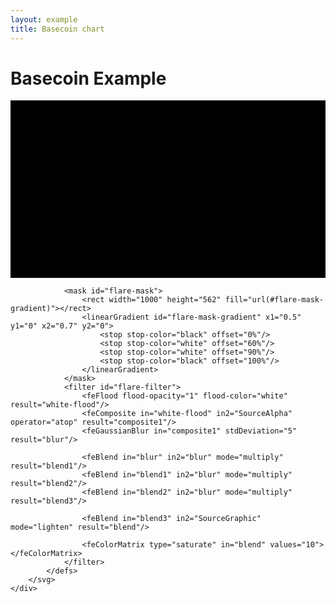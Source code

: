 ```yaml
---
layout: example
title: Basecoin chart
---
```

<style>

svg {
    width: 100%;
    background: black;
}
/*
R rgb(228, 26, 28)
G rgb(77, 175, 74)
B rgb(55, 126, 184)
*/

.gridline {
    stroke: white;
    stroke-dasharray: 3, 5;
    stroke-opacity: 0.5;
}

.candlestick.up>path {
    fill: white;
    stroke: rgba(77, 175, 74, 1);
}
.candlestick.down>path {
    fill: black;
    stroke: rgba(77, 175, 74, 1);
}

.bollinger-bands>.area,
.bollinger-bands>.average {
    visibility: hidden;
}
.bollinger-bands>.upper>path {
    stroke: rgba(55, 126, 184, 1);
    stroke-width: 2px;
}
.bollinger-bands>.lower>path {
    stroke: rgba(77, 175, 74, 1);
    stroke-width: 2px;
}

.ema>path {
    stroke: rgba(228, 26, 28, 1);
    stroke-width: 2px;
}

.blur {
    filter: url(#blur-filter);
    mask: url(#blur-mask);
}
.blur>.gridline {
    visibility: hidden;
}

.flare {
    filter: url(#flare-filter);
    mask: url(#flare-mask);
}
.flare>.gridline {
    visibility: hidden;
}

/*.blur, .series {
    visibility: hidden;
}
*/
</style>

<div class="row">
    <div class="col-md-12">
        <h1>Basecoin Example</h1>
    </div>
</div>

<div class="row">
    <div class="col-md-4">
        <p></p>
    </div>
    <div class="col-md-8">
        <svg id="chart" viewbox="0 0 1000 562">
            <defs>
                <mask id="blur-mask">
                    <rect width="1000" height="562" fill="url(#blur-mask-gradient)"></rect>
                    <linearGradient id="blur-mask-gradient" x1="0" y1="0" x2="0.5" y2="0">
                        <stop stop-color="white" offset="0%"/>
                        <stop stop-color="black" offset="100%"/>
                    </linearGradient>
                </mask>
                <filter id="blur-filter">
                    <feFlood flood-opacity="1" flood-color="black" result="flood"/>
                    <feGaussianBlur in="SourceGraphic" stdDeviation="5" result="blur"/>
                    <feComposite in="blur" in2="flood" operator="over"/>
                </filter>

                <mask id="flare-mask">
                    <rect width="1000" height="562" fill="url(#flare-mask-gradient)"></rect>
                    <linearGradient id="flare-mask-gradient" x1="0.5" y1="0" x2="0.7" y2="0">
                        <stop stop-color="black" offset="0%"/>
                        <stop stop-color="white" offset="60%"/>
                        <stop stop-color="white" offset="90%"/>
                        <stop stop-color="black" offset="100%"/>
                    </linearGradient>
                </mask>
                <filter id="flare-filter">
                    <feFlood flood-opacity="1" flood-color="white" result="white-flood"/>
                    <feComposite in="white-flood" in2="SourceAlpha" operator="atop" result="composite1"/>
                    <feGaussianBlur in="composite1" stdDeviation="5" result="blur"/>

                    <feBlend in="blur" in2="blur" mode="multiply" result="blend1"/>
                    <feBlend in="blend1" in2="blur" mode="multiply" result="blend2"/>
                    <feBlend in="blend2" in2="blur" mode="multiply" result="blend3"/>

                    <feBlend in="blend3" in2="SourceGraphic" mode="lighten" result="blend"/>

                    <feColorMatrix type="saturate" in="blend" values="10"></feColorMatrix>
                </filter>
            </defs>
        </svg>
    </div>
</div>


<script type="text/javascript">
(function(d3, fc) {
    'use strict';

    var WIDTH = 1000, HEIGHT = 562;

    var dataGenerator = fc.data.random.financial()
        .filter(fc.util.fn.identity)
        .startDate(new Date(2014, 1, 1));

    var data = dataGenerator(100);

    var container = d3.select('#chart');

    function render() {
        var xExtent = [data[20].date, data[data.length-1].date];
        var xDelta = xExtent[1] - xExtent[0];

        var xScale = fc.scale.dateTime()
            .domain([xExtent[0], new Date(xExtent[1].getTime() + xDelta/2)])
            .range([0, WIDTH]);

        var yExtent = fc.util.extent(data, ['low', 'high']);
        var yDelta = yExtent[1] - yExtent[0];

        var yScale = d3.scale.linear()
            .domain([yExtent[0] - yDelta, yExtent[1] + yDelta])
            .range([HEIGHT, 0])
            .nice();

        var gridline = fc.annotation.gridline()
            .xTicks(WIDTH/HEIGHT * 12)
            .yTicks(HEIGHT/WIDTH * 12);

        var candlestick = fc.series.candlestick();

        var bollingerBands = fc.indicator.renderer.bollingerBands();

        var ema = fc.series.line()
            .yValue(function(d) { return d.exponentialMovingAverage; });

        var seriesMulti = fc.series.multi()
            .series([gridline, candlestick, bollingerBands, ema])
            .decorate(function(g) {
                g.enter()
                    .attr('class', function(d, i) {
                        return ['gridline', 'candlestick', 'bollinger-bands', 'ema'][i];
                    });
            });

        // To pull off the progressive blur we need a second copy of the chart
        // and to get the flare we need yet another.
        var multi = fc.series.multi()
            .xScale(xScale)
            .yScale(yScale)
            .series([seriesMulti, seriesMulti, seriesMulti])
            .decorate(function(g) {
                g.enter()
                    .attr('class', function(d, i) {
                        return ['series', 'blur', 'flare'][i];
                    });
            });


        fc.indicator.algorithm.bollingerBands()
            .windowSize(8)
            .multiplier(1)(data);

        fc.indicator.algorithm.exponentialMovingAverage()
            .windowSize(3)(data);

        container.datum(data)
            .call(multi);
    }

    requestAnimationFrame(function raf() {

        data.shift();
        data.push(dataGenerator(1)[0]);

        render();

        requestAnimationFrame(raf);
    })

})(d3, fc);

</script>

